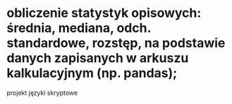 # obliczenie statystyk opisowych: średnia, mediana, odch. standardowe, rozstęp, na podstawie danych zapisanych w arkuszu kalkulacyjnym (np. pandas);
projekt języki skryptowe
